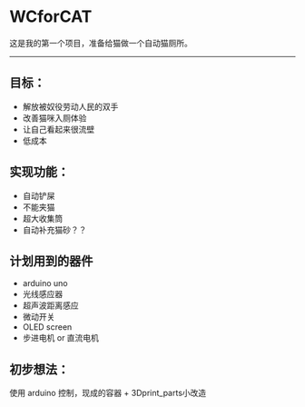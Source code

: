 # WCforCAT

这是我的第一个项目，准备给猫做一个自动猫厕所。

---

## 目标：
- 解放被奴役劳动人民的双手
- 改善猫咪入厕体验
- 让自己看起来很流壁
- 低成本


## 实现功能：
- 自动铲屎
- 不能夹猫
- 超大收集筒
- 自动补充猫砂？？

## 计划用到的器件
- arduino uno
- 光线感应器
- 超声波距离感应
- 微动开关
- OLED screen
- 步进电机 or 直流电机

## 初步想法：
使用 arduino 控制，现成的容器 + 3Dprint_parts小改造
